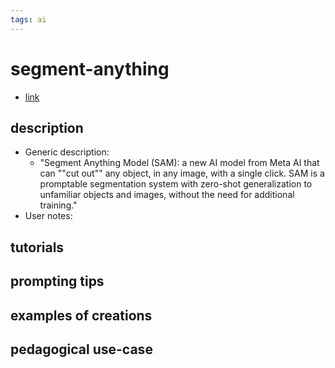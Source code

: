 ```yaml
---
tags: ai 
---
```



# segment-anything


* [link](https://segment-anything.com/)

## description
* Generic description: 
    * "Segment Anything Model (SAM): a new AI model from Meta AI that can ""cut out"" any object, in any image, with a single click. SAM is a promptable segmentation system with zero-shot generalization to unfamiliar objects and images, without the need for additional training."
* User notes:

## tutorials

## prompting tips

## examples of creations 

## pedagogical use-case 
